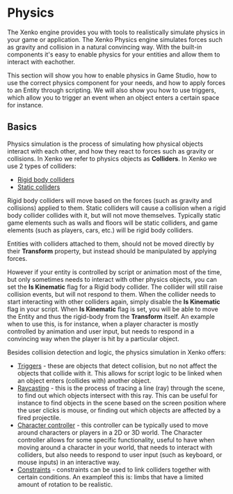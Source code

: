 # Physics

<div class="doc-incomplete"/>

The Xenko engine provides you with tools to realistically simulate physics in your game or application. The Xenko Physics engine simulates forces such as gravity and collision in a natural convincing way. With the built-in components it's easy to enable physics for your entities and allow them to interact with eachother.

This section will show you how to enable physics in Game Studio, how to use the correct physics component for your needs, and how to apply forces to an Entity through scripting. We will also show you how to use triggers, which allow you to trigger an event when an object enters a certain space for instance.

## Basics

Physics simulation is the process of simulating how physical objects interact with each other, and how they react to forces such as gravity or collisions. In Xenko we refer to physics objects as **Colliders**. In Xenko we use 2 types of colliders:

* [Rigid body colliders](rigid-body.md)
* [Static colliders](static-collider.md)

Rigid body colliders will move based on the forces (such as gravity and collisions) applied to them. Static colliders will cause a collision when a rigid body collider collides with it, but will not move themselves. Typically static game elements such as walls and floors will be static colliders, and game elements (such as players, cars, etc.) will be rigid body colliders.

Entities with colliders attached to them, should not be moved directly by their **Transform** property, but instead should be manipulated by applying forces.

However if your entity is controlled by script or animation most of the time, but only sometimes needs to interact with other physics objects, you can set the **Is Kinematic** flag for a Rigid body collider. The collider will still raise collision events, but will not respond to them. When the collider needs to start interacting with other colliders again, simply disable the **Is Kinematic** flag in your script. When **Is Kinematic** flag is set, you will be able to move the Entity and thus the rigid-body from the **Transform** itself.
An example when to use this, is for instance, when a player character is mostly controlled by animation and user input, but needs to respond in a convincing way when the player is hit by a particular object. 

Besides collision detection and logic, the physics simulation in Xenko offers:

* [Triggers](triggers.md) - these are objects that detect collision, but no not affect the objects that collide with it. This allows for script logic to be linked when an object enters (collides with) another object.
* [Raycasting](raycasting.md) - this is the process of tracing a line (ray) through the scene, to find out which objects intersect with this ray. This can be useful for instance to find objects in the scene based on the screen position where the user clicks is mouse, or finding out which objects are affected by a fired projectile.
* [Character controller](character-controller.md) - this controller can be typically used to move around characters or players in a 2D or 3D world. The Character controller allows for some specific functionality, useful to have when moving around a character in your world, that needs to interact with colliders, but also needs to respond to user input (such as keyboard, or mouse inputs) in an interactive way.
* [Constraints](constraints.md) - constraints can be used to link colliders together with certain conditions. An exampleof this is: limbs that have a limited amount of rotation to be realistic.  
